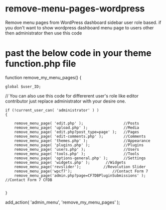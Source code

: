 # remove-menu-pages-wordpress
Remove menu pages from WordPress dashboard sidebar user role based.
if you don't want to show wordpress dashboard menu page to users other then administrator then use this code 

# past the below code in your theme function.php file 

function remove_my_menu_pages() {

	global $user_ID;
	
  // You can also use this code for differerent user's role like editor contributor just replace administrator with your desire one. 
  
	if (!current_user_can( 'administrator' ) ) 
	{
	
		remove_menu_page( 'edit.php' );                  //Posts
		remove_menu_page( 'upload.php' );                //Media
		remove_menu_page( 'edit.php?post_type=page' );   //Pages
		remove_menu_page( 'edit-comments.php' );         //Comments
		remove_menu_page( 'themes.php' );                //Appearance
		remove_menu_page( 'plugins.php' );               //Plugins
		remove_menu_page( 'users.php' );                 //Users
		remove_menu_page( 'tools.php' );                 //Tools
		remove_menu_page( 'options-general.php' );       //Settings
		remove_menu_page( 'widgets.php' );		 //Widgets
		remove_menu_page('revslider');			//Revolution Slider	
		remove_menu_page('wpcf7');	                //Contact Form 7
		remove_menu_page('admin.php?page=CF7DBPluginSubmissions' ); //Contact Form 7 CFDB
 
		
	}
		
add_action( 'admin_menu', 'remove_my_menu_pages' );

